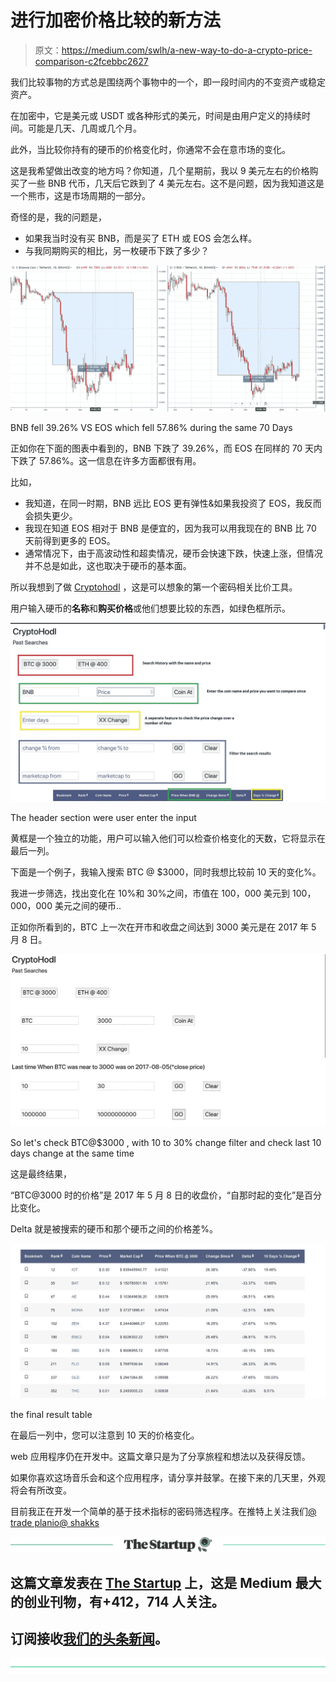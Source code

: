 # 进行加密价格比较的新方法

> 原文：<https://medium.com/swlh/a-new-way-to-do-a-crypto-price-comparison-c2fcebbc2627>

我们比较事物的方式总是围绕两个事物中的一个，即一段时间内的不变资产或稳定资产。

在加密中，它是美元或 USDT 或各种形式的美元，时间是由用户定义的持续时间。可能是几天、几周或几个月。

此外，当比较你持有的硬币的价格变化时，你通常不会在意市场的变化。

这是我希望做出改变的地方吗？你知道，几个星期前，我以 9 美元左右的价格购买了一些 BNB 代币，几天后它跌到了 4 美元左右。这不是问题，因为我知道这是一个熊市，这是市场周期的一部分。

奇怪的是，我的问题是，

*   如果我当时没有买 BNB，而是买了 ETH 或 EOS 会怎么样。
*   与我同期购买的相比，另一枚硬币下跌了多少？

![](img/8a57b4b290c2df1a68cec8b67b492976.png)

BNB fell 39.26% VS EOS which fell 57.86% during the same 70 Days

正如你在下面的图表中看到的，BNB 下跌了 39.26%，而 EOS 在同样的 70 天内下跌了 57.86%。这一信息在许多方面都很有用。

比如，

*   我知道，在同一时期，BNB 远比 EOS 更有弹性&如果我投资了 EOS，我反而会损失更少。
*   我现在知道 EOS 相对于 BNB 是便宜的，因为我可以用我现在的 BNB 比 70 天前得到更多的 EOS。
*   通常情况下，由于高波动性和超卖情况，硬币会快速下跌，快速上涨，但情况并不总是如此，这也取决于硬币的基本面。

所以我想到了做 [Cryptohodl](http://www.cryptohodl.in) ，这是可以想象的第一个密码相关比价工具。

用户输入硬币的**名称**和**购买价格**或他们想要比较的东西，如绿色框所示。

![](img/e5e85ee68e9a6bc7fb347f137bbafa3f.png)

The header section were user enter the input

黄框是一个独立的功能，用户可以输入他们可以检查价格变化的天数，它将显示在最后一列。

下面是一个例子，我输入搜索 BTC @ $3000，同时我想比较前 10 天的变化%。

我进一步筛选，找出变化在 10%和 30%之间，市值在 100，000 美元到 100，000，000 美元之间的硬币..

正如你所看到的，BTC 上一次在开市和收盘之间达到 3000 美元是在 2017 年 5 月 8 日。

![](img/ef68374ca36c480be6e41c9742d1b5c6.png)

So let's check BTC@$3000 , with 10 to 30% change filter and check last 10 days change at the same time

这是最终结果，

“BTC@3000 时的价格”是 2017 年 5 月 8 日的收盘价，“自那时起的变化”是百分比变化。

Delta 就是被搜索的硬币和那个硬币之间的价格差%。

![](img/cc717d9f1045c33dd37eaa089cd08b26.png)

the final result table

在最后一列中，您可以注意到 10 天的价格变化。

web 应用程序仍在开发中。这篇文章只是为了分享旅程和想法以及获得反馈。

如果你喜欢这场音乐会和这个应用程序，请分享并鼓掌。在接下来的几天里，外观将会有所改变。

目前我正在开发一个简单的基于技术指标的密码筛选程序。在推特上关注我们[@ trade planio](https://twitter.com/TradeplanIO)[@ shakks](https://twitter.com/shakks)

[![](img/308a8d84fb9b2fab43d66c117fcc4bb4.png)](https://medium.com/swlh)

## 这篇文章发表在 [The Startup](https://medium.com/swlh) 上，这是 Medium 最大的创业刊物，有+412，714 人关注。

## 订阅接收[我们的头条新闻](http://growthsupply.com/the-startup-newsletter/)。

[![](img/b0164736ea17a63403e660de5dedf91a.png)](https://medium.com/swlh)